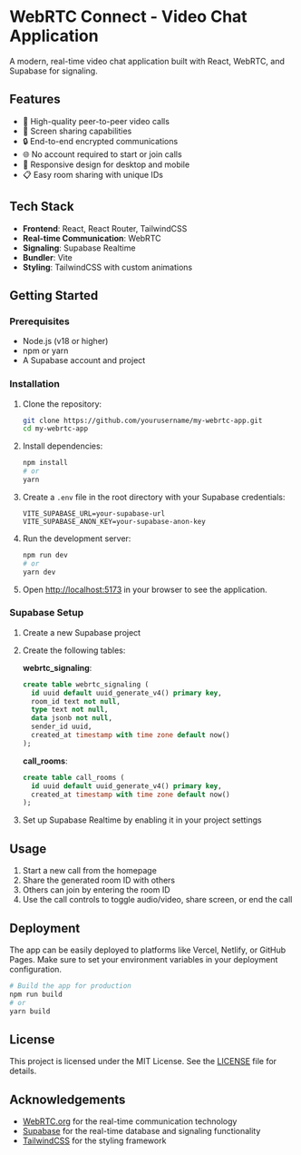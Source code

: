 # WebRTC Connect - Video Chat Application

A modern, real-time video chat application built with React, WebRTC, and Supabase for signaling.

## Features

- 🎥 High-quality peer-to-peer video calls
- 🔄 Screen sharing capabilities
- 🔒 End-to-end encrypted communications
- 🌐 No account required to start or join calls
- 📱 Responsive design for desktop and mobile
- 📋 Easy room sharing with unique IDs

## Tech Stack

- **Frontend**: React, React Router, TailwindCSS
- **Real-time Communication**: WebRTC
- **Signaling**: Supabase Realtime
- **Bundler**: Vite
- **Styling**: TailwindCSS with custom animations

## Getting Started

### Prerequisites

- Node.js (v18 or higher)
- npm or yarn
- A Supabase account and project

### Installation

1. Clone the repository:
   ```bash
   git clone https://github.com/yourusername/my-webrtc-app.git
   cd my-webrtc-app
   ```

2. Install dependencies:
   ```bash
   npm install
   # or
   yarn
   ```

3. Create a `.env` file in the root directory with your Supabase credentials:
   ```
   VITE_SUPABASE_URL=your-supabase-url
   VITE_SUPABASE_ANON_KEY=your-supabase-anon-key
   ```

4. Run the development server:
   ```bash
   npm run dev
   # or
   yarn dev
   ```

5. Open [http://localhost:5173](http://localhost:5173) in your browser to see the application.

### Supabase Setup

1. Create a new Supabase project
2. Create the following tables:

   **webrtc_signaling**:
   ```sql
   create table webrtc_signaling (
     id uuid default uuid_generate_v4() primary key,
     room_id text not null,
     type text not null,
     data jsonb not null,
     sender_id uuid,
     created_at timestamp with time zone default now()
   );
   ```

   **call_rooms**:
   ```sql
   create table call_rooms (
     id uuid default uuid_generate_v4() primary key,
     created_at timestamp with time zone default now()
   );
   ```

3. Set up Supabase Realtime by enabling it in your project settings

## Usage

1. Start a new call from the homepage
2. Share the generated room ID with others
3. Others can join by entering the room ID
4. Use the call controls to toggle audio/video, share screen, or end the call

## Deployment

The app can be easily deployed to platforms like Vercel, Netlify, or GitHub Pages. Make sure to set your environment variables in your deployment configuration.

```bash
# Build the app for production
npm run build
# or
yarn build
```

## License

This project is licensed under the MIT License. See the [LICENSE](LICENSE) file for details.

## Acknowledgements

- [WebRTC.org](https://webrtc.org/) for the real-time communication technology
- [Supabase](https://supabase.com/) for the real-time database and signaling functionality
- [TailwindCSS](https://tailwindcss.com/) for the styling framework
